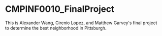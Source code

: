 # CMPINF0010_FinalProject
This is Alexander Wang, Cirenio Lopez, and Matthew Garvey's final project to determine the best neighborhood in Pittsburgh.
